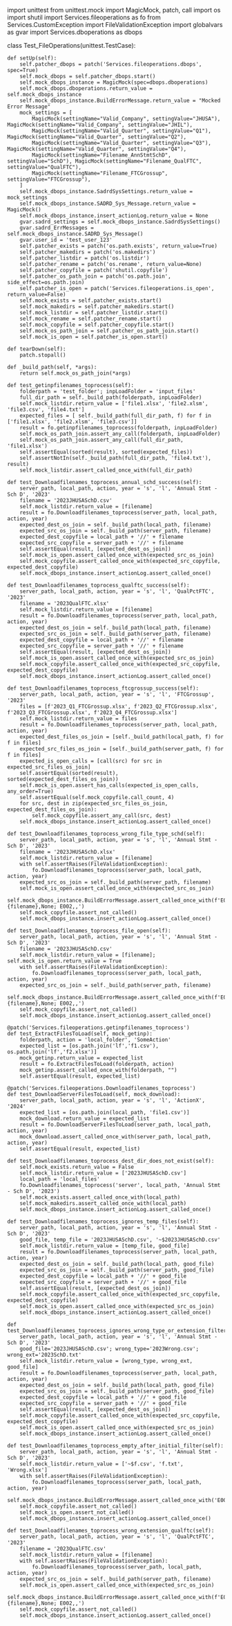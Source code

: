 import unittest
from unittest.mock import MagicMock, patch, call
import os
import shutil
import Services.fileoperations as fo
from Services.CustomException import FileValidationException
import globalvars as gvar
import Services.dboperations as dbops

class Test_FileOperations(unittest.TestCase):

    def setUp(self):
        self.patcher_dbops = patch('Services.fileoperations.dbops', spec=True)
        self.mock_dbops = self.patcher_dbops.start()
        self.mock_dbops_instance = MagicMock(spec=dbops.dboperations)
        self.mock_dbops.dboperations.return_value = self.mock_dbops_instance
        self.mock_dbops_instance.BuildErrorMessage.return_value = "Mocked Error Message"
        mock_settings = [
            MagicMock(settingName="Valid_Company", settingValue="JHUSA"), MagicMock(settingName="Valid_Company", settingValue="JHIL"),
            MagicMock(settingName="Valid_Quarter", settingValue="Q1"), MagicMock(settingName="Valid_Quarter", settingValue="Q2"),
            MagicMock(settingName="Valid_Quarter", settingValue="Q3"), MagicMock(settingName="Valid_Quarter", settingValue="Q4"),
            MagicMock(settingName="Filename_AnnStmtSchD", settingValue="SchD"), MagicMock(settingName="Filename_QualFTC", settingValue="QualFTC"),
            MagicMock(settingName="Filename_FTCGrossup", settingValue="FTCGrossup"),
        ]
        self.mock_dbops_instance.SadrdSysSettings.return_value = mock_settings
        self.mock_dbops_instance.SADRD_Sys_Message.return_value = MagicMock()
        self.mock_dbops_instance.insert_actionLog.return_value = None
        gvar.sadrd_settings = self.mock_dbops_instance.SadrdSysSettings()
        gvar.sadrd_ErrMessages = self.mock_dbops_instance.SADRD_Sys_Message()
        gvar.user_id = 'test_user_123'
        self.patcher_exists = patch('os.path.exists', return_value=True)
        self.patcher_makedirs = patch('os.makedirs')
        self.patcher_listdir = patch('os.listdir')
        self.patcher_rename = patch('os.rename', return_value=None)
        self.patcher_copyfile = patch('shutil.copyfile')
        self.patcher_os_path_join = patch('os.path.join', side_effect=os.path.join)
        self.patcher_is_open = patch('Services.fileoperations.is_open', return_value=False)
        self.mock_exists = self.patcher_exists.start()
        self.mock_makedirs = self.patcher_makedirs.start()
        self.mock_listdir = self.patcher_listdir.start()
        self.mock_rename = self.patcher_rename.start()
        self.mock_copyfile = self.patcher_copyfile.start()
        self.mock_os_path_join = self.patcher_os_path_join.start()
        self.mock_is_open = self.patcher_is_open.start()

    def tearDown(self):
        patch.stopall()

    def _build_path(self, *args):
        return self.mock_os_path_join(*args)

    def test_getinpfilenames_toprocess(self):
        folderpath = 'test_folder'; inpLoadFolder = 'input_files'
        full_dir_path = self._build_path(folderpath, inpLoadFolder)
        self.mock_listdir.return_value = ['file1.xlsx', 'file2.xlsm', 'file3.csv', 'file4.txt']
        expected_files = [ self._build_path(full_dir_path, f) for f in ['file1.xlsx', 'file2.xlsm', 'file3.csv']]
        result = fo.getinpfilenames_toprocess(folderpath, inpLoadFolder)
        self.mock_os_path_join.assert_any_call(folderpath, inpLoadFolder)
        self.mock_os_path_join.assert_any_call(full_dir_path, 'file1.xlsx')
        self.assertEqual(sorted(result), sorted(expected_files))
        self.assertNotIn(self._build_path(full_dir_path, 'file4.txt'), result)
        self.mock_listdir.assert_called_once_with(full_dir_path)

    def test_Downloadfilenames_toprocess_annual_schd_success(self):
        server_path, local_path, action, year = 's', 'l', 'Annual Stmt - Sch D', '2023'
        filename = '2023JHUSASchD.csv'
        self.mock_listdir.return_value = [filename]
        result = fo.Downloadfilenames_toprocess(server_path, local_path, action, year)
        expected_dest_os_join = self._build_path(local_path, filename)
        expected_src_os_join = self._build_path(server_path, filename)
        expected_dest_copyfile = local_path + '//' + filename
        expected_src_copyfile = server_path + '//' + filename
        self.assertEqual(result, [expected_dest_os_join])
        self.mock_is_open.assert_called_once_with(expected_src_os_join)
        self.mock_copyfile.assert_called_once_with(expected_src_copyfile, expected_dest_copyfile)
        self.mock_dbops_instance.insert_actionLog.assert_called_once()

    def test_Downloadfilenames_toprocess_qualftc_success(self):
        server_path, local_path, action, year = 's', 'l', 'QualPctFTC', '2023'
        filename = '2023QualFTC.xlsx'
        self.mock_listdir.return_value = [filename]
        result = fo.Downloadfilenames_toprocess(server_path, local_path, action, year)
        expected_dest_os_join = self._build_path(local_path, filename)
        expected_src_os_join = self._build_path(server_path, filename)
        expected_dest_copyfile = local_path + '//' + filename
        expected_src_copyfile = server_path + '//' + filename
        self.assertEqual(result, [expected_dest_os_join])
        self.mock_is_open.assert_called_once_with(expected_src_os_join)
        self.mock_copyfile.assert_called_once_with(expected_src_copyfile, expected_dest_copyfile)
        self.mock_dbops_instance.insert_actionLog.assert_called_once()

    def test_Downloadfilenames_toprocess_ftcgrossup_success(self):
        server_path, local_path, action, year = 's', 'l', 'FTCGrossup', '2023'
        files = [f'2023_Q1_FTCGrossup.xlsx', f'2023_Q2_FTCGrossup.xlsx', f'2023_Q3_FTCGrossup.xlsx', f'2023_Q4_FTCGrossup.xlsx']
        self.mock_listdir.return_value = files
        result = fo.Downloadfilenames_toprocess(server_path, local_path, action, year)
        expected_dest_files_os_join = [self._build_path(local_path, f) for f in files]
        expected_src_files_os_join = [self._build_path(server_path, f) for f in files]
        expected_is_open_calls = [call(src) for src in expected_src_files_os_join]
        self.assertEqual(sorted(result), sorted(expected_dest_files_os_join))
        self.mock_is_open.assert_has_calls(expected_is_open_calls, any_order=True)
        self.assertEqual(self.mock_copyfile.call_count, 4)
        for src, dest in zip(expected_src_files_os_join, expected_dest_files_os_join):
            self.mock_copyfile.assert_any_call(src, dest)
        self.mock_dbops_instance.insert_actionLog.assert_called_once()

    def test_Downloadfilenames_toprocess_wrong_file_type_schd(self):
        server_path, local_path, action, year = 's', 'l', 'Annual Stmt - Sch D', '2023'
        filename = '2023JHUSASchD.xlsx'
        self.mock_listdir.return_value = [filename]
        with self.assertRaises(FileValidationException):
            fo.Downloadfilenames_toprocess(server_path, local_path, action, year)
        expected_src_os_join = self._build_path(server_path, filename)
        self.mock_is_open.assert_called_once_with(expected_src_os_join)
        self.mock_dbops_instance.BuildErrorMessage.assert_called_once_with(f'E003,{filename},None; E002,,')
        self.mock_copyfile.assert_not_called()
        self.mock_dbops_instance.insert_actionLog.assert_called_once()

    def test_Downloadfilenames_toprocess_file_open(self):
        server_path, local_path, action, year = 's', 'l', 'Annual Stmt - Sch D', '2023'
        filename = '2023JHUSASchD.csv'
        self.mock_listdir.return_value = [filename]; self.mock_is_open.return_value = True
        with self.assertRaises(FileValidationException):
            fo.Downloadfilenames_toprocess(server_path, local_path, action, year)
        expected_src_os_join = self._build_path(server_path, filename)
        self.mock_dbops_instance.BuildErrorMessage.assert_called_once_with(f'E006,{filename},None; E002,,')
        self.mock_copyfile.assert_not_called()
        self.mock_dbops_instance.insert_actionLog.assert_called_once()

    @patch('Services.fileoperations.getinpfilenames_toprocess')
    def test_ExtractFilesToLoad(self, mock_getinp):
        folderpath, action = 'local_folder', 'SomeAction'
        expected_list = [os.path.join('lf','f1.csv'), os.path.join('lf','f2.xlsx')]
        mock_getinp.return_value = expected_list
        result = fo.ExtractFilesToLoad(folderpath, action)
        mock_getinp.assert_called_once_with(folderpath, "")
        self.assertEqual(result, expected_list)

    @patch('Services.fileoperations.Downloadfilenames_toprocess')
    def test_DownloadServerFilesToLoad(self, mock_download):
        server_path, local_path, action, year = 's', 'l', 'ActionX', '2024'
        expected_list = [os.path.join(local_path, 'file1.csv')]
        mock_download.return_value = expected_list
        result = fo.DownloadServerFilesToLoad(server_path, local_path, action, year)
        mock_download.assert_called_once_with(server_path, local_path, action, year)
        self.assertEqual(result, expected_list)

    def test_Downloadfilenames_toprocess_dest_dir_does_not_exist(self):
        self.mock_exists.return_value = False
        self.mock_listdir.return_value = ['2023JHUSASchD.csv']
        local_path = 'local_files'
        fo.Downloadfilenames_toprocess('server', local_path, 'Annual Stmt - Sch D', '2023')
        self.mock_exists.assert_called_once_with(local_path)
        self.mock_makedirs.assert_called_once_with(local_path)
        self.mock_dbops_instance.insert_actionLog.assert_called_once()

    def test_Downloadfilenames_toprocess_ignores_temp_files(self):
        server_path, local_path, action, year = 's', 'l', 'Annual Stmt - Sch D', '2023'
        good_file, temp_file = '2023JHUSASchD.csv', '~$2023JHUSASchD.csv'
        self.mock_listdir.return_value = [temp_file, good_file]
        result = fo.Downloadfilenames_toprocess(server_path, local_path, action, year)
        expected_dest_os_join = self._build_path(local_path, good_file)
        expected_src_os_join = self._build_path(server_path, good_file)
        expected_dest_copyfile = local_path + '//' + good_file
        expected_src_copyfile = server_path + '//' + good_file
        self.assertEqual(result, [expected_dest_os_join])
        self.mock_copyfile.assert_called_once_with(expected_src_copyfile, expected_dest_copyfile)
        self.mock_is_open.assert_called_once_with(expected_src_os_join)
        self.mock_dbops_instance.insert_actionLog.assert_called_once()

    def test_Downloadfilenames_toprocess_ignores_wrong_type_or_extension_filter(self):
        server_path, local_path, action, year = 's', 'l', 'Annual Stmt - Sch D', '2023'
        good_file='2023JHUSASchD.csv'; wrong_type='2023Wrong.csv'; wrong_ext='2023SchD.txt'
        self.mock_listdir.return_value = [wrong_type, wrong_ext, good_file]
        result = fo.Downloadfilenames_toprocess(server_path, local_path, action, year)
        expected_dest_os_join = self._build_path(local_path, good_file)
        expected_src_os_join = self._build_path(server_path, good_file)
        expected_dest_copyfile = local_path + '//' + good_file
        expected_src_copyfile = server_path + '//' + good_file
        self.assertEqual(result, [expected_dest_os_join])
        self.mock_copyfile.assert_called_once_with(expected_src_copyfile, expected_dest_copyfile)
        self.mock_is_open.assert_called_once_with(expected_src_os_join)
        self.mock_dbops_instance.insert_actionLog.assert_called_once()

    def test_Downloadfilenames_toprocess_empty_after_initial_filter(self):
        server_path, local_path, action, year = 's', 'l', 'Annual Stmt - Sch D', '2023'
        self.mock_listdir.return_value = ['~$f.csv', 'f.txt', 'Wrong.xlsx']
        with self.assertRaises(FileValidationException):
            fo.Downloadfilenames_toprocess(server_path, local_path, action, year)
        self.mock_dbops_instance.BuildErrorMessage.assert_called_once_with('E002,,')
        self.mock_copyfile.assert_not_called()
        self.mock_is_open.assert_not_called()
        self.mock_dbops_instance.insert_actionLog.assert_called_once()

    def test_Downloadfilenames_toprocess_wrong_extension_qualftc(self):
        server_path, local_path, action, year = 's', 'l', 'QualPctFTC', '2023'
        filename = '2023QualFTC.csv'
        self.mock_listdir.return_value = [filename]
        with self.assertRaises(FileValidationException):
            fo.Downloadfilenames_toprocess(server_path, local_path, action, year)
        expected_src_os_join = self._build_path(server_path, filename)
        self.mock_is_open.assert_called_once_with(expected_src_os_join)
        self.mock_dbops_instance.BuildErrorMessage.assert_called_once_with(f'E003,{filename},None; E002,,')
        self.mock_copyfile.assert_not_called()
        self.mock_dbops_instance.insert_actionLog.assert_called_once()
